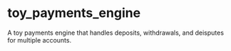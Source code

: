 # toy_payments_engine
A toy payments engine that handles deposits, withdrawals, and deisputes for multiple accounts.
